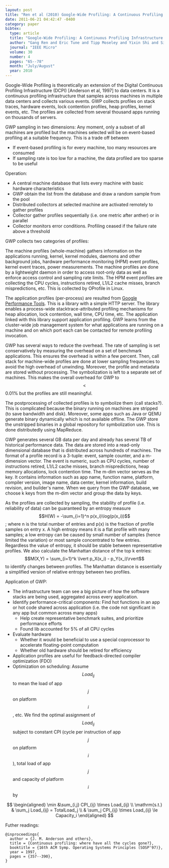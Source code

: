 ```yaml
---
layout: post
title: "Ren et al (2010) Google-Wide Profiling: A Continuous Profiling Infrastructure for Data Centers (IEEE Micro)"
date: 2011-06-21 04:42:47 -0400
category: paper
bibtex:
  type: article
  title: "Google-Wide Profiling: A Continuous Profiling Infrastructure for Data Centers"
  author: "Gang Ren and Eric Tune and Tipp Moseley and Yixin Shi and Sivius Rus and Robert Hundt"
  journal: "IEEE Micro"
  volume: 30
  number: 4
  pages: "65--78"
  month: "July/August"
  year: 2010
---
```

Google-Wide Profiling is theoretically an extension of the Digital Continuous Profiling Infrastructure (DCPI) [Anderson et al, 1997] to data centers. It is a continuous profiling infrastructure that samples across machines in multiple data centers and collects various events. GWP collects profiles on stack traces, hardware events, lock contention profiles, heap profiles, kernel events, etc. The profiles are collected from several thousand apps running on thousands of servers.

GWP sampling in two dimensions: Any moment, only a subset of all machines are profiled but the machines selected will be on event-based profiling at a suitable frequency. This is a trade off between

  - If event-based profiling is for every machine, too many resources are consumed
  - If sampling rate is too low for a machine, the data profiled are too sparse to be useful

Operation:
  - A central machine database that lists every machine with basic hardware characteristics
  - GWP obtain the list from the database and draw a random sample from the pool
  - Distributed collectors at selected machine are activated remotely to gather profiles
  - Collector gather profiles sequentially (i.e. one metric after anther) or in parallel
  - Collector monitors error conditions. Profiling ceased if the failure rate above a threshold

GWP collects two categories of profiles:

The machine profiles (whole-machine) gathers information on the applications running, kernel, kernel modules, daemons and other background jobs, hardware performance monitoring (HPM) event profiles, kernel event traces, power measurements. The machine profiles are done by a lightweight daemon in order to access root-only data as well as enforce access control and sampling rate limits. The HPM event profiles are collecting the CPU cycles, instructions retired, L1/L2 cache misses, branch mispredictions, etc. This is collected by OProfile in Linux.

The application profiles (per-process) are resulted from [Google Performance Tools](http://code.google.com/p/google-perftools). This is a library with a simple HTTP server. The library enables a process-wide stacktrace-attributed profiling mechanisms for heap allocation, lock contention, wall time, CPU time, etc. The application linked with this library support application profiling. GWP learns from the cluster-wide job management system for what applications are running on a machine and on which port each can be contacted for remote profiling invocation.

GWP has several ways to reduce the overhead. The rate of sampling is set conservatively by measuring the overhead on a set of benchmark applications. This ensures the overhead is within a few percent. Then, call stack for machine-wide profiles are done at lower sampling frequencies to avoid the high overhead of unwinding. Moreover, the profile and metadata are stored without processing. The symbolization is left to a separate set of machines. This makes the overall overhead for GWP to $$<$$0.01% but the profiles are still meaningful.

The postprocessing of collected profiles is to symbolize them (call stacks?). This is complicated because the binary running on machines are stripped (to save bandwidth and disk). Moreover, some apps such as Java or QEMU generate binary dynamically which is not available offline. The GWP store the unstripped binaries in a global repository for symbolization use. This is done distributedly using MapReduce.

GWP generates several GB data per day and already has several TB of historical performance data. The data are stored into a read-only dimensional database that is distributed across hundreds of machines. The format of a profile record is a 3-tuple: event, sample counter, and a m-dimension vector. The event is numeric, such as CPU cycles, number of instructions retired, L1/L2 cache misses, branch mispredictions, heap memory allocations, lock contention time. The m-dim vector serves as the key. It contains information such as app name, function name, platform, compiler version, image name, data center, kernel information, build revision, and builder's name. When we query from the GWP database, we choose k keys from the m-dim vector and group the data by keys.

As the profiles are collected by sampling, the stability of profile (i.e. reliability of data) can be guaranteed by an entropy measure $$H(W) = -\sum_{i=1}^n p(x_i)\log(p(x_i))$$; where n is the total number of entries and p(x) is the fraction of profile samples on entry x. A high entropy means it is a flat profile with many samples; a low entropy can be caused by small number of samples (hence limited the variation) or most sample concentrated to few entries. Regardless the value of entropy, it should be stable between representative profiles. We also calculate the Manhattan distance of the top k entries: $$M(X,Y) = \sum_{i=1}^k \lvert p_X(x_i) - p_Y(x_i)\rvert$$ to identify changes between profiles. The Manhattan distance is essentially a simplified version of relative entropy between two profiles.

Application of GWP:

  - The infrastructure team can see a big picture of how the software stacks are being used, aggregated across every application.
  - Identify performance-critical components: Find hot functions in an app or hot code shared across application (i.e. the code not significant in any app but common across many apps)
    - Help create representative benchmark suites, and prioritize performance efforts
    - Found lib accounted for 5% of all CPU cycles
  - Evaluate hardware
    - Whether it would be beneficial to use a special coprocessor to accelerate floating-point computation
    - Whether old hardware should be retired for efficiency
  - Application profiles are useful for feedback-directed compiler optimization (FDO)
  - Optimization on scheduling: Assume $$Load_{ij}$$ to mean the load of app $$j$$ on platform $$i$$, etc. We find the optimal assignment of $$Load_{ij}$$ subject to constant CPI (cycle per instruction of app $$j$$ on platform $$i$$), total load of app $$j$$ and capacity of platform $$i$$ by

$$
\begin{aligned}
\min &\sum_{i,j} CPI_{ij} \times Load_{ij}  \\
\mathrm{s.t.} & \sum_j Load_{ij} = TotalLoad_j \\   
& \sum_j CPI_{ij} \times Load_{ij} \le Capacity_i
\end{aligned}
$$

Futher readings:

```
@inproceedings{
  author = {J. M. Anderson and others},
  title = {Continuous profiling: where have all the cycles gone?},
  booktitle = {16th ACM Symp. Operating Systems Principles (SOSP'97)},
  year = 1997,
  pages = {357--390},
}
```
